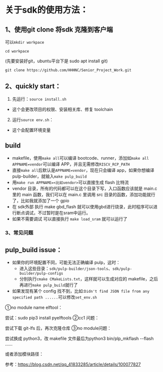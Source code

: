 # 关于sdk的使用方法：

## 1、使用git clone 将sdk 克隆到客户端

可以`mkdir workpace`

`cd workpace`

(先要安装好git，ubuntu平台下是 sudo apt install git)

`git clone https://github.com/HHHNC/Senior_Project_Work.git`

## 2、quickly start：

1. 先运行：`source install.sh`

- 这个会更改项目的权限、安装相关库、修复 toolchain

2. 运行`source env.sh`：

- 这个会配置环境变量

## build

- makefile，使用`make all`可以编译 bootcode、runner，添加如`make all APPNAME=vendor`可以编译 APP，并且无需修改`RISCV_RCP_PATH`
- 直接`make all`后默认是`APPNAME=vendor`，现在只会编译 app，如果你想编译 pulp-builder，就输入`make pulp_build`
- 用`make run APPNAME=<比如vendor>`可以直接生成 flash 比特流
-  vendor 目录，所有的代码都可以在这个目录下写，入口函数应该就是 main.c 里的 main 函数，我们可以在 main.c 里调用 src 目录的函数，添加功能就行了，比如我就添加了一个 gpio
- 在 sdk外部 执行 make gbd_flash 就可以使用gbd进行烧录，此时程序可以进行断点调试，不过暂时是在sram中运行。
- 如果不需要调试 可以直接执行 `make load_sram` 就可以运行了

### 3、常见问题

## pulp_build issue：

- 如果你的环境配置不同，可能无法正确编译 pulp，这时：
  - 进入这些目录：`sdk/pulp-builder/json-tools`、`sdk/pulp-builder/pulp-configs`
  - 分别执行`cmake CMakeLists.txt`，这样就可以生成对应的 makefile，之后再进行`make pulp_build`就行了
- 如果发现有某个 config 找不到，比如:`Didn't find JSON file from any specified path ......`可以修改`set_env.sh`


①no module name elftool：

尝试：sudo pip3 install pyelftools
②cc1 问题：

尝试下载 git-lfs 后，再次克隆仓库
③no module问题：

尝试换成 python3，改 makefile 文件最后为python3 bin/plp_mkflash --flash ...... 

或者添加模块路径：

参考：https://blog.csdn.net/qq_41833285/article/details/100077827
